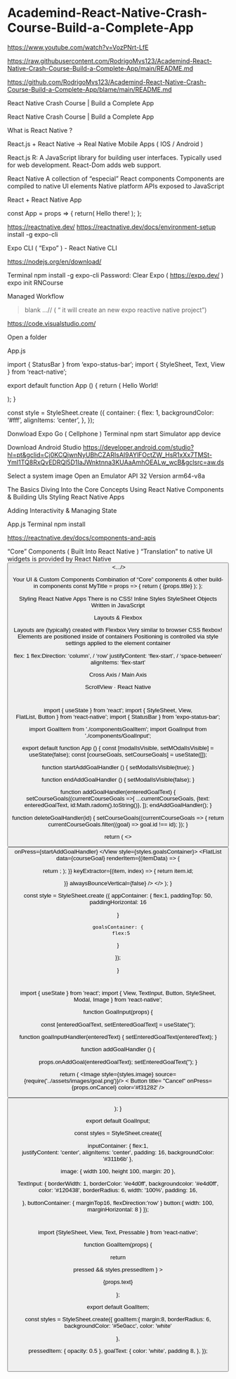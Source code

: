 # Academind-React-Native-Crash-Course-Build-a-Complete-App

https://www.youtube.com/watch?v=VozPNrt-LfE

https://raw.githubusercontent.com/RodrigoMvs123/Academind-React-Native-Crash-Course-Build-a-Complete-App/main/README.md

https://github.com/RodrigoMvs123/Academind-React-Native-Crash-Course-Build-a-Complete-App/blame/main/README.md

React Native Crash Course | Build a Complete App

React Native Crash Course | Build a Complete App


What is React Native ?

React.js + React Native -> Real Native Mobile Apps ( IOS / Android ) 

React.js 
R: A JavaScript library for building user interfaces. 
Typically used for web development.
React-Dom adds web support.

React Native 
A collection of “especial” React components 
Components are compiled to native UI elements 
Native platform APIs exposed to JavaScript 

React + React Native App 

const App = props => {
return(
<View> 
<Text>Hello there!</Text>
);
};

https://reactnative.dev/
https://reactnative.dev/docs/environment-setup
install -g expo-cli 

Expo CLI ( “Expo” )    -    React Native CLI 


https://nodejs.org/en/download/

Terminal 
npm install -g expo-cli 
Password: 
Clear
Expo ( https://expo.dev/ ) 
expo init RNCourse 

Managed Workflow 
> blank …// ( “ it will create an new expo reactive native project”) 

https://code.visualstudio.com/

Open a folder 

App.js

import { StatusBar } from ‘expo-status-bar’; 
import { StyleSheet, Text, View } from ‘react-native’;

export default function App () {
return ( 
<View style={styles.container}>
<Text>Hello World!</Text>

<StatusBar style=”auto”/>
</View>
);
}


const style = StyleSheet.create ({
container: {
flex: 1,
backgroundColor: ‘#fff’,
alignItems: ‘center’,
},
});
 
Donwload 
Expo Go ( Cellphone ) 
Terminal 
npm start 
Simulator app device  

Download Android Studio 
https://developer.android.com/studio?hl=pt&gclid=Cj0KCQjwnNyUBhCZARIsAI9AYlFOctZW_HsR1xXx7TMSt-YmI1TQ8RxQvEDRQl5D1IaJWnktnna3KUAaAmhOEALw_wcB&gclsrc=aw.ds

Select a system image 
Open an Emulator 
API 32 Version arm64-v8a

The Basics 
Diving Into the Core Concepts 
Using React Native Components & Building UIs 
Styling React Native Apps 

Adding Interactivity & Managing State 

App.js
Terminal npm install 

https://reactnative.dev/docs/components-and-apis

“Core” Components ( Built Into React Native ) 
“Translation” to native UI widgets is provided by React Native
<View/>
<Text/>
<Button/>
<TextInput/>
<Image/>
<.../>

Your UI & Custom Components 
Combination of “Core” components & other build-in components
const MyTitle = props => {
return ( 
<View> 
<Text> {props.title}</Text> 
</View> 
);
};


Styling React Native Apps 
There is no CSS! 
Inline Styles 
StyleSheet Objects 
Written in JavaScript 


Layouts & Flexbox 

Layouts are (typically) created with Flexbox 
Very similar to browser CSS flexbox! 
Elements are positioned inside of containers 
Positioning is controlled via style settings applied to the element container 

flex: 1 
flex:Direction: ‘column’, / ‘row’ 
justifyContent: ‘flex-start’, / ‘space-between’
alignItems: ‘flex-start’ 

Cross Axis / Main Axis 


ScrollView · React Native

  #

import { useState } from 'react'; 
import { 
StyleSheet, 
View,  
FlatList,
Button
} from ‘react-native’;
import { StatusBar } from 'expo-status-bar'; 

import GoalItem from './componentsGoalItem';
import GoalInput from './components/GoalInput';

export default function App () {
const [modalIsVisible, setMOdalIsVisible] = useState(false);
const [courseGoals, setCourseGoals] = useState([]);

function startAddGoalHandler () {
 setModalIsVisible(true);
}

function endAddGoalHandler () {
setModalIsVisible(false);
}

function addGoalHandler(enteredGoalText) {
setCourseGoals((currentCourseGoals =>[
...currentCourseGoals, 
{text: enteredGoalText, id:Math.radom().toString()},
]);
 endAddGoalHandler();
}


function deleteGoalHandler(id) {
setCourseGoals((currentCourseGoals => { 
return currentCourseGoals.filter((goal) => goal.id !== id);
});
}


  return ( 
<>
<StatusBar style="light" />
    <View style={styles.appContainer}>
      <Button title='Add New Goal' 
              color="#a065ec" />
              onPress={startAddGoalHandler}
 <GoalInput 
     visible={modalIsVisible} 
     onAddGoal={addGoalHandler}
     onCancel={endAddGoalHandler}
/>
          </View style={styles.goalsContainer}>
       <FlatList 
 data={courseGoal} 
renderItem={(itemData)   => {

return <GoalItem 
  text={itemData.item.text} 
  id={itemData.item.id}
  onDeleteItem={deleteGoalHandler}
 />;
);
}} 
keyExtractor={(item, index) => {
return item.id; 

}}
alwaysBounceVertical={false}
/> 
</View>
</View>
</>
    );
}


const style = StyleSheet.create ({
 appContainer: {
    flex:1,
    paddingTop: 50,
    paddingHorizontal: 16
    
 } 
 
    goalsContainer: {
       flex:5 
}


});

}


#


import { useState } from 'react';
import { View, 
TextInput, 
Button, 
StyleSheet, 
Modal, 
Image 
} from 'react-native'; 

function GoalInput(props) { 

const [enteredGoalText, setEnteredGoalText] = useState('');

function goalInputHandler(enteredText) {
 setEnteredGoalText(enteredText); 
}

function addGoalHandler () {

props.onAddGoal(enteredGoalText);
setEnteredGoalText('');
}

return ( 
<Modal visible={props.visible} animationType="slide"> 
<View style={styles.inputContainer}>
<Image style={styles.image} source={require('../assets/images/goal.png')}/>
         <TextInput 
style={styles.textInput} 
placeholder="Your course goal!" 
onChangeText={goalInputHandler} 
value={enteredGoalText}
/>
<View style={styles.buttonContainer}> 
<View style>
< Button title= "Cancel" onPress={props.onCancel} color='#f31282' />
</View>  
<View style={style.button} >
 <Button title="Add Goal" onPress={addGoalHandler} color='#5e0acc' />
</View>
</View>
        
</View>
</Modal>
);
}


export default GoalInput; 

const styles = StyleSheet.create({

inputContainer: {
    flex:1,  
    justifyContent: 'center',
    alignItems: 'center',
    padding: 16,
    backgroundColor: '#311b6b'
 },

image: {
width 100,
height 100,
margin: 20
},

  TextInput: {
    borderWidth: 1,
    borderColor: '#e4d0ff',
    backgroundcolor: '#e4d0ff',
    color: '#120438',
    borderRadius: 6,
    width: '100%',
    padding: 16,
     
  },
buttonContainer: {
marginTop16,
flexDirection:'row'
}
button:{
width: 100,
marginHorizontal: 8 
}
});

#

import {StyleSheet, View, Text, Pressable } from 'react-native';

function GoalItem(props) {


return 

<View key={goal} style={styles.goalItem}>
<Pressable android_ripple={{color:'#210644'}} onPress={props.onDeleteItem.bind(this, props.id)}
style={({pressed) => pressed && styles.pressedItem }
>

<Text style={styles.goalText}>{props.text}</Text>
</View>
</Pressable>

};

export default GoalItem;

const styles = StyleSheet.create({
goalItem:{
margin:8, 
borderRadius: 6,
backgroundColor: '#5e0acc',
color: 'white'
 
},

pressedItem: {
opacity: 0.5
},
goalText: {
color: 'white',
padding 8,
},
});

#









  





